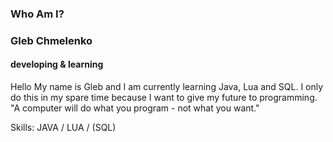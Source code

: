 ### Who Am I?
### Gleb Chmelenko
#### developing & learning

Hello My name is Gleb and I am currently learning Java, Lua and SQL. I only do this in my spare time because I want to give my future to programming.
"A computer will do what you program - not what you want."

Skills: JAVA / LUA / (SQL)



